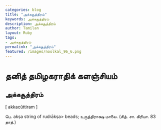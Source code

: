 ```yaml
---  
categories: blog  
title: "அக்கசூத்திரம்"
keywords: அக்கசூத்திரம்  
description: அக்கசூத்திரம்
author: Tamilan  
layout: Ruby  
tags:     
- அக்கசூத்திரம்
permalink: "அக்கசூத்திரம்"  
featured: /images/noolkal_96_6.png  
--- 
```

# தனித் தமிழகராதிக் களஞ்சியம்
## அக்கசூத்திரம்

[ akkacūttiram ]  
  
பெ. akṣa string of rudrākṣa> beads; உருத்திராக்ஷ மாலை. (சித். சா. கிரியா. 83  
தாத்.)